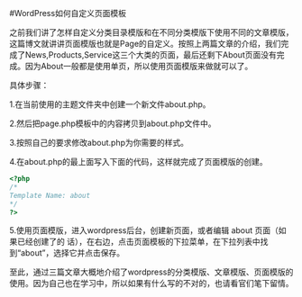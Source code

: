 #WordPress如何自定义页面模板

之前我们讲了怎样自定义分类目录模版和在不同分类模版下使用不同的文章模版，这篇博文就讲讲页面模版也就是Page的自定义。按照上两篇文章的介绍，我们完成了News,Products,Service这三个大类的页面，最后还剩下About页面没有完成。因为About一般都是使用单页，所以使用页面模版来做就可以了。

具体步骤：

1.在当前使用的主题文件夹中创建一个新文件about.php。

2.然后把page.php模板中的内容拷贝到about.php文件中。

3.按照自己的要求修改about.php为你需要的样式。

4.在about.php的最上面写入下面的代码，这样就完成了页面模版的创建。

```php
<?php
/*
Template Name: about
*/
?>
```

5.使用页面模版，进入wordpress后台，创建新页面，或者编辑 about 页面（如果已经创建了的 话），在右边，点击页面模板的下拉菜单，在下拉列表中找到“about”，选择它并点击保存。

至此，通过三篇文章大概地介绍了wordpress的分类模版、文章模版、页面模版的使用。因为自己也在学习中，所以如果有什么写的不对的，也请看官们笔下留情。